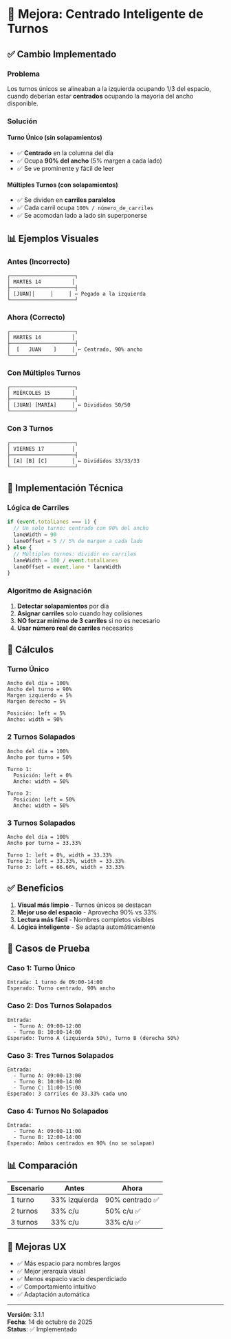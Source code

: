 # 🎯 Mejora: Centrado Inteligente de Turnos

## ✅ Cambio Implementado

### Problema
Los turnos únicos se alineaban a la izquierda ocupando 1/3 del espacio, cuando deberían estar **centrados** ocupando la mayoría del ancho disponible.

### Solución

#### **Turno Único (sin solapamientos)**
- ✅ **Centrado** en la columna del día
- ✅ Ocupa **90% del ancho** (5% margen a cada lado)
- ✅ Se ve prominente y fácil de leer

#### **Múltiples Turnos (con solapamientos)**
- ✅ Se dividen en **carriles paralelos**
- ✅ Cada carril ocupa `100% / número_de_carriles`
- ✅ Se acomodan lado a lado sin superponerse

## 📊 Ejemplos Visuales

### Antes (Incorrecto)
```
┌─────────────────────┐
│ MARTES 14          │
├─────────────────────┤
│ [JUAN]│     │     │ ← Pegado a la izquierda
└─────────────────────┘
```

### Ahora (Correcto)
```
┌─────────────────────┐
│ MARTES 14          │
├─────────────────────┤
│  [   JUAN    ]     │ ← Centrado, 90% ancho
└─────────────────────┘
```

### Con Múltiples Turnos
```
┌─────────────────────┐
│ MIÉRCOLES 15       │
├─────────────────────┤
│ [JUAN] [MARÍA]     │ ← Divididos 50/50
└─────────────────────┘
```

### Con 3 Turnos
```
┌─────────────────────┐
│ VIERNES 17         │
├─────────────────────┤
│ [A] [B] [C]        │ ← Divididos 33/33/33
└─────────────────────┘
```

## 🔧 Implementación Técnica

### Lógica de Carriles

```javascript
if (event.totalLanes === 1) {
  // Un solo turno: centrado con 90% del ancho
  laneWidth = 90
  laneOffset = 5 // 5% de margen a cada lado
} else {
  // Múltiples turnos: dividir en carriles
  laneWidth = 100 / event.totalLanes
  laneOffset = event.lane * laneWidth
}
```

### Algoritmo de Asignación

1. **Detectar solapamientos** por día
2. **Asignar carriles** solo cuando hay colisiones
3. **NO forzar mínimo de 3 carriles** si no es necesario
4. **Usar número real de carriles** necesarios

## 📐 Cálculos

### Turno Único
```
Ancho del día = 100%
Ancho del turno = 90%
Margen izquierdo = 5%
Margen derecho = 5%

Posición: left = 5%
Ancho: width = 90%
```

### 2 Turnos Solapados
```
Ancho del día = 100%
Ancho por turno = 50%

Turno 1:
  Posición: left = 0%
  Ancho: width = 50%

Turno 2:
  Posición: left = 50%
  Ancho: width = 50%
```

### 3 Turnos Solapados
```
Ancho del día = 100%
Ancho por turno = 33.33%

Turno 1: left = 0%, width = 33.33%
Turno 2: left = 33.33%, width = 33.33%
Turno 3: left = 66.66%, width = 33.33%
```

## ✅ Beneficios

1. **Visual más limpio** - Turnos únicos se destacan
2. **Mejor uso del espacio** - Aprovecha 90% vs 33%
3. **Lectura más fácil** - Nombres completos visibles
4. **Lógica inteligente** - Se adapta automáticamente

## 🧪 Casos de Prueba

### Caso 1: Turno Único
```
Entrada: 1 turno de 09:00-14:00
Esperado: Turno centrado, 90% ancho
```

### Caso 2: Dos Turnos Solapados
```
Entrada: 
  - Turno A: 09:00-12:00
  - Turno B: 10:00-14:00
Esperado: Turno A (izquierda 50%), Turno B (derecha 50%)
```

### Caso 3: Tres Turnos Solapados
```
Entrada:
  - Turno A: 09:00-13:00
  - Turno B: 10:00-14:00
  - Turno C: 11:00-15:00
Esperado: 3 carriles de 33.33% cada uno
```

### Caso 4: Turnos No Solapados
```
Entrada:
  - Turno A: 09:00-11:00
  - Turno B: 12:00-14:00
Esperado: Ambos centrados en 90% (no se solapan)
```

## 📊 Comparación

| Escenario | Antes | Ahora |
|-----------|-------|-------|
| 1 turno | 33% izquierda | 90% centrado ✅ |
| 2 turnos | 33% c/u | 50% c/u ✅ |
| 3 turnos | 33% c/u | 33% c/u ✅ |

## 🎨 Mejoras UX

- ✅ Más espacio para nombres largos
- ✅ Mejor jerarquía visual
- ✅ Menos espacio vacío desperdiciado
- ✅ Comportamiento intuitivo
- ✅ Adaptación automática

---

**Versión**: 3.1.1  
**Fecha**: 14 de octubre de 2025  
**Status**: ✅ Implementado
